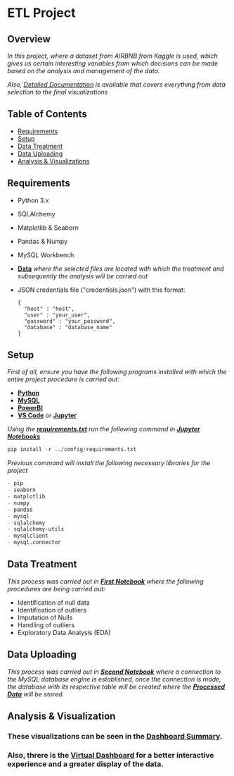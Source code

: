 # ETL Project #
## Overview ##
_In this project, where a dataset from AIRBNB from Kaggle is used, 
which gives us certain interesting variables from which decisions can be made based on the analysis and management of the data._

_Also, *[Detailed Documentation]()* is available that covers everything from data selection to the final visualizations_

## Table of Contents ##
- [Requirements](#requirements)
- [Setup](#setup)
- [Data Treatment](#data-treatment)
- [Data Uploading](#data-uploading)
- [Analysis & Visualizations](#analysis-visualizations)

## Requirements <a name="requirements"></a> ##
- Python 3.x
- SQLAlchemy
- Matplotlib & Seaborn
- Pandas & Numpy
- MySQL Workbench
- **[Data](https://github.com/RJuanJo/etl-project/tree/main/data)**
_where the selected files are located with which the treatment and subsequently the analysis will be carried out_
- JSON credentials file ("credentials.json") with this format:
  
  ```
  {   
    "host" : "host",
    "user" : "your_user",
    "password" : "your_password",
    "database" : "database_name"
  }
  ``` 
## Setup <a name="setup"></a> ##
_First of all, 
ensure you have the following programs installed with which the entire project procedure is carried out:_

   - **[Python](https://www.python.org)**
   - **[MySQL](https://www.mysql.com/downloads/)**
   - **[PowerBI](https://powerbi.microsoft.com/es-es/downloads/)**
   - **[VS Code](https://code.visualstudio.com/download)** or **[Jupyter](https://jupyter.org/install)**

_Using the **[requirements.txt](https://github.com/RJuanJo/etl-project/blob/main/config/requirements.txt)**
run the following command in **[Jupyter Notebooks](https://github.com/RJuanJo/etl-project/tree/main/notebooks)**_

```python
pip install -r ../config/requirements.txt
```
_Previous command will install the following necessary libraries for the project_

```python
- pip
- seaborn
- matplotlib
- numpy
- pandas
- mysql
- sqlalchemy
- sqlalchemy-utils
- mysqlclient
- mysql.connector
```
## Data Treatment <a name="data-treatment"></a> ##
 
 _This process was carried out in **[First Notebook](https://github.com/RJuanJo/etl-project/blob/main/notebooks/project_eda.ipynb)** where the following procedures are being carried out:_

- Identification of null data
- Identification of outliers
- Imputation of Nulls
- Handling of outliers
- Exploratory Data Analysis (EDA)

## Data Uploading <a name="data-uploading"></a> ##

 _This process was carried out in **[Second Notebook](https://github.com/RJuanJo/etl-project/blob/main/notebooks/conection.ipynb)** where a connection to the MySQL database engine is established, 
 once the connection is made, the database with its respective table will be created where the 
 **[Processed Data](https://github.com/RJuanJo/etl-project/tree/main/data/processed_data/clean_data.csv)** will be stored._

## Analysis & Visualization <a name="analysis-visualizations"></a> ###

### These visualizations can be seen in the **[Dashboard Summary]()**.
### Also, threre is the **[Virtual Dashboard]()** for a better interactive experience and a greater display of the data.

